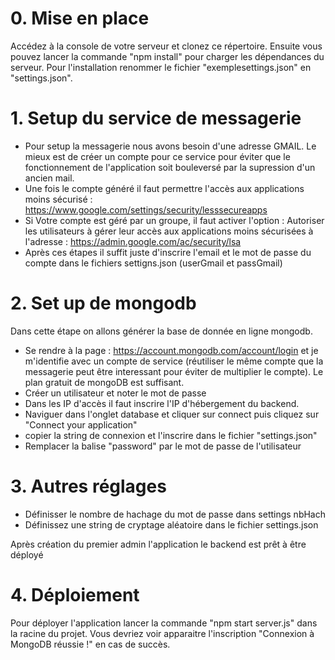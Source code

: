 # 0. Mise en place

Accédez à la console de votre serveur et clonez ce répertoire. Ensuite vous pouvez lancer la commande "npm install" pour charger les dépendances du serveur.
Pour l'installation renommer le fichier "exemplesettings.json" en "settings.json".

# 1. Setup du service de messagerie

- Pour setup la messagerie nous avons besoin d'une adresse GMAIL. Le mieux est de créer un compte pour ce service pour éviter que le fonctionnement de l'application soit bouleversé par la supression d'un ancien mail.
- Une fois le compte généré il faut permettre l'accès aux applications moins sécurisé : https://www.google.com/settings/security/lesssecureapps
- Si Votre compte est géré par un groupe, il faut activer l'option : Autoriser les utilisateurs à gérer leur accès aux applications moins sécurisées à l'adresse : https://admin.google.com/ac/security/lsa
- Après ces étapes il suffit juste d'inscrire l'email et le mot de passe du compte dans le fichiers settigns.json (userGmail et passGmail)

# 2. Set up de mongodb

Dans cette étape on allons générer la base de donnée en ligne mongodb. 
- Se rendre à la page : https://account.mongodb.com/account/login et je m'identifie avec un compte de service (réutiliser le même compte que la messagerie peut être interessant pour éviter de multiplier le compte). Le plan gratuit de mongoDB est suffisant.
- Créer un utilisateur et noter le mot de passe
- Dans les IP d'accès il faut inscrire l'IP d'hébergement du backend.
- Naviguer dans l'onglet database et cliquer sur connect puis cliquez sur "Connect your application"
- copier la string de connexion et l'inscrire dans le fichier "settings.json"
- Remplacer la balise "password" par le mot de passe de l'utilisateur 

# 3. Autres réglages
- Définisser le nombre de hachage du mot de passe dans settings nbHach
- Définissez une string de cryptage aléatoire dans le fichier settings.json

Après création du premier admin l'application le backend est prêt à être déployé

# 4. Déploiement

Pour déployer l'application lancer la commande "npm start server.js" dans la racine du projet. Vous devriez voir apparaitre l'inscription "Connexion à MongoDB réussie !" en cas de succès.




